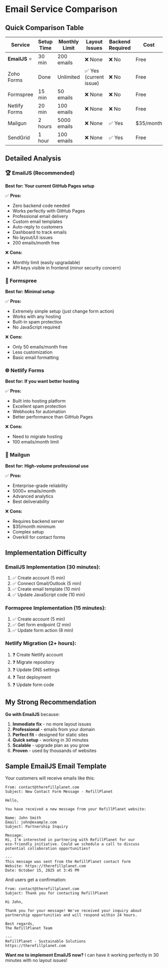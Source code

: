 # Email Service Comparison

## Quick Comparison Table

| Service | Setup Time | Monthly Limit | Layout Issues | Backend Required | Cost |
|---------|------------|---------------|---------------|------------------|------|
| **EmailJS** ⭐ | 30 min | 200 emails | ❌ None | ❌ No | Free |
| Zoho Forms | Done | Unlimited | ✅ Yes (current issue) | ❌ No | Free |
| Formspree | 15 min | 50 emails | ❌ None | ❌ No | Free |
| Netlify Forms | 20 min | 100 emails | ❌ None | ❌ No | Free |
| Mailgun | 2 hours | 5000 emails | ❌ None | ✅ Yes | $35/month |
| SendGrid | 1 hour | 100 emails | ❌ None | ✅ Yes | Free |

## Detailed Analysis

### 🏆 EmailJS (Recommended)
**Best for: Your current GitHub Pages setup**

✅ **Pros:**
- Zero backend code needed
- Works perfectly with GitHub Pages
- Professional email delivery
- Custom email templates
- Auto-reply to customers
- Dashboard to track emails
- No layout/UI issues
- 200 emails/month free

❌ **Cons:**
- Monthly limit (easily upgradable)
- API keys visible in frontend (minor security concern)

### 📨 Formspree
**Best for: Minimal setup**

✅ **Pros:**
- Extremely simple setup (just change form action)
- Works with any hosting
- Built-in spam protection
- No JavaScript required

❌ **Cons:**
- Only 50 emails/month free
- Less customization
- Basic email formatting

### 🌐 Netlify Forms
**Best for: If you want better hosting**

✅ **Pros:**
- Built into hosting platform
- Excellent spam protection
- Webhooks for automation
- Better performance than GitHub Pages

❌ **Cons:**
- Need to migrate hosting
- 100 emails/month limit

### 📧 Mailgun
**Best for: High-volume professional use**

✅ **Pros:**
- Enterprise-grade reliability
- 5000+ emails/month
- Advanced analytics
- Best deliverability

❌ **Cons:**
- Requires backend server
- $35/month minimum
- Complex setup
- Overkill for contact forms

## Implementation Difficulty

### EmailJS Implementation (30 minutes):
1. ✅ Create account (5 min)
2. ✅ Connect Gmail/Outlook (5 min)
3. ✅ Create email template (10 min)
4. ✅ Update JavaScript code (10 min)

### Formspree Implementation (15 minutes):
1. ✅ Create account (5 min)
2. ✅ Get form endpoint (2 min)
3. ✅ Update form action (8 min)

### Netlify Migration (2+ hours):
1. ❓ Create Netlify account
2. ❓ Migrate repository
3. ❓ Update DNS settings
4. ❓ Test deployment
5. ❓ Update form code

## My Strong Recommendation

**Go with EmailJS** because:

1. **Immediate fix** - no more layout issues
2. **Professional** - emails from your domain
3. **Perfect fit** - designed for static sites
4. **Quick setup** - working in 30 minutes
5. **Scalable** - upgrade plan as you grow
6. **Proven** - used by thousands of websites

## Sample EmailJS Email Template

Your customers will receive emails like this:

```
From: contact@therefillplanet.com
Subject: New Contact Form Message - RefillPlanet

Hello,

You have received a new message from your RefillPlanet website:

Name: John Smith
Email: john@example.com
Subject: Partnership Inquiry

Message:
Hi, I'm interested in partnering with RefillPlanet for our 
eco-friendly initiative. Could we schedule a call to discuss 
potential collaboration opportunities?

---
This message was sent from the RefillPlanet contact form
Website: https://therefillplanet.com
Date: October 15, 2025 at 3:45 PM
```

And users get a confirmation:

```
From: contact@therefillplanet.com
Subject: Thank you for contacting RefillPlanet

Hi John,

Thank you for your message! We've received your inquiry about 
partnership opportunities and will respond within 24 hours.

Best regards,
The RefillPlanet Team

---
RefillPlanet - Sustainable Solutions
https://therefillplanet.com
```

**Want me to implement EmailJS now?** I can have it working perfectly in 30 minutes with no layout issues!
